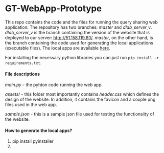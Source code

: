# GT-WebApp-Prototype

This repo contains the code and the files for running the query sharing web application. The repository has two branches: *master* and *dlab_server_v*. *dlab_server_v* is the branch containing the version of the website that is deployed to our server: http://51.158.119.80/. *master*, on the other hand, is the branch containing the code used for generating the local applications (executable files). The local apps are available [here](https://www.dropbox.com/sh/d9xx4hhoxvgw45t/AACG5BXsMzooYKOiYAHCHYmKa?dl=0). 

For installing the necessary python libraries you can just run ```pip install -r requirements.txt```.

#### File descriptions

*main.py* - the pyhton code running the web app.

*assets/* - this folder most importantly contains *header.css* which defines the design of the website. In addition, it contains the favicon and a couple png files used in the web app.

*sample.json* - this is a sample json file used for testing the functionality of the website.

#### How to generate the local apps?

1. pip install pyinstaller
2. 



